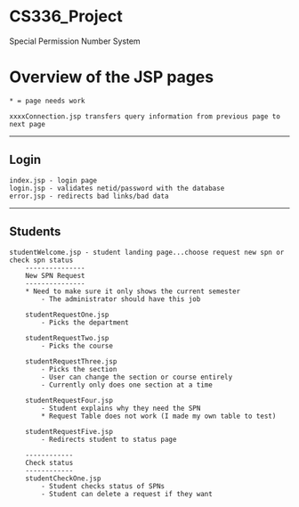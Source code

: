 CS336_Project
=============

Special Permission Number System

Overview of the JSP pages
=========================

	* = page needs work

	xxxxConnection.jsp transfers query information from previous page to next page

-----
Login
-----
	index.jsp - login page
	login.jsp - validates netid/password with the database
	error.jsp - redirects bad links/bad data 

--------
Students
--------
	studentWelcome.jsp - student landing page...choose request new spn or check spn status
		---------------
		New SPN Request
		---------------
		* Need to make sure it only shows the current semester
			- The administrator should have this job
			
		studentRequestOne.jsp 	
			- Picks the department

		studentRequestTwo.jsp 	
			- Picks the course

		studentRequestThree.jsp 
			- Picks the section 
			- User can change the section or course entirely
			- Currently only does one section at a time

		studentRequestFour.jsp 	
			- Student explains why they need the SPN
			* Request Table does not work (I made my own table to test) 

		studentRequestFive.jsp
			- Redirects student to status page

		------------
		Check status
		------------
		studentCheckOne.jsp 
			- Student checks status of SPNs
			- Student can delete a request if they want



